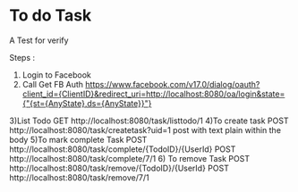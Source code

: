 # To do Task
A Test for verify

Steps :
1) Login to Facebook
2) Call Get FB Auth https://www.facebook.com/v17.0/dialog/oauth?client_id={ClientID}&redirect_uri=http://localhost:8080/oa/login&state={"{st={AnyState},ds={AnyState}}"}

3)List Todo
GET http://localhost:8080/task/listtodo/1
4)To create task
POST http://localhost:8080/task/createtask?uid=1
post with text plain within the body
5)To mark complete Task
POST http://localhost:8080/task/complete/{TodoID}/{UserId}
POST http://localhost:8080/task/complete/7/1
6) To remove Task
POST http://localhost:8080/task/remove/{TodoID}/{UserId}
POST http://localhost:8080/task/remove/7/1
